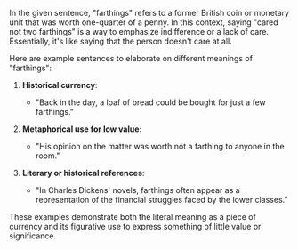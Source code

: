 In the given sentence, "farthings" refers to a former British coin or monetary unit that was worth one-quarter of a penny. In this context, saying "cared not two farthings" is a way to emphasize indifference or a lack of care. Essentially, it's like saying that the person doesn't care at all. 

Here are example sentences to elaborate on different meanings of "farthings":

1. **Historical currency**: 
   - "Back in the day, a loaf of bread could be bought for just a few farthings."

2. **Metaphorical use for low value**:
   - "His opinion on the matter was worth not a farthing to anyone in the room."

3. **Literary or historical references**:
   - "In Charles Dickens' novels, farthings often appear as a representation of the financial struggles faced by the lower classes." 

These examples demonstrate both the literal meaning as a piece of currency and its figurative use to express something of little value or significance.